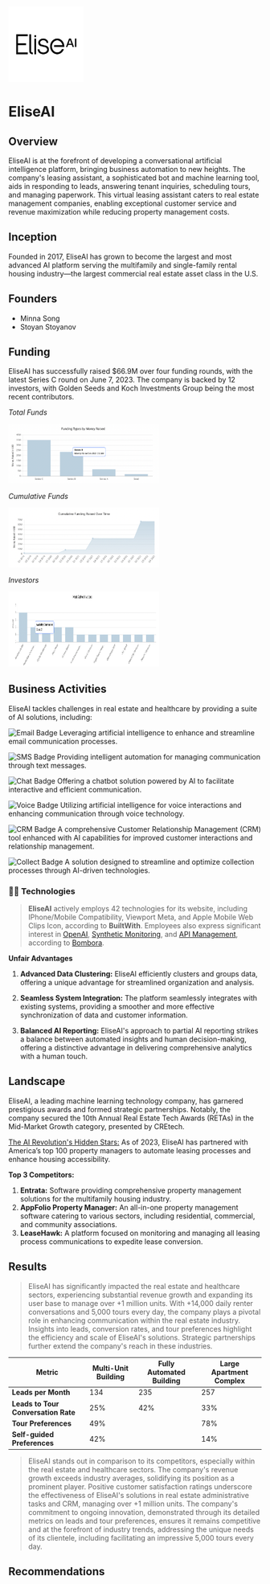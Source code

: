 <img src="/images/logo.png" alt="EliseAI Logo" width="150">

# EliseAI

## Overview
EliseAI is at the forefront of developing a conversational artificial intelligence platform, bringing business automation to new heights. The company's leasing assistant, a sophisticated bot and machine learning tool, aids in responding to leads, answering tenant inquiries, scheduling tours, and managing paperwork. This virtual leasing assistant caters to real estate management companies, enabling exceptional customer service and revenue maximization while reducing property management costs.

## Inception
Founded in 2017, EliseAI has grown to become the largest and most advanced AI platform serving the multifamily and single-family rental housing industry—the largest commercial real estate asset class in the U.S.

## Founders
- Minna Song
- Stoyan Stoyanov

## Funding
EliseAI has successfully raised $66.9M over four funding rounds, with the latest Series C round on June 7, 2023. The company is backed by 12 investors, with Golden Seeds and Koch Investments Group being the most recent contributors.

*Total Funds*

<img src="/images/Funding.png" alt="Funds" width="300">

*Cumulative Funds*

<img src="/images/Cumulative.png" alt="Cumulative Funds" width="300">

*Investors*

<img src="/images/Investors.png" alt="Investors" width="300" height=150>

## Business Activities
EliseAI tackles challenges in real estate and healthcare by providing a suite of AI solutions, including:

![Email Badge](https://img.shields.io/badge/Email-AI-blue) Leveraging artificial intelligence to enhance and streamline email communication processes.

![SMS Badge](https://img.shields.io/badge/SMS-AI-green) Providing intelligent automation for managing communication through text messages.

![Chat Badge](https://img.shields.io/badge/Chat-AI-yellow) Offering a chatbot solution powered by AI to facilitate interactive and efficient communication. 

![Voice Badge](https://img.shields.io/badge/Voice-AI-orange) Utilizing artificial intelligence for voice interactions and enhancing communication through voice technology.

![CRM Badge](https://img.shields.io/badge/CRM-AI-red) A comprehensive Customer Relationship Management (CRM) tool enhanced with AI capabilities for improved customer interactions and relationship management. 

![Collect Badge](https://img.shields.io/badge/Collect-AI-purple) A solution designed to streamline and optimize collection processes through AI-driven technologies. 

### 👨‍💻 Technologies 
> **EliseAI** actively employs 42 technologies for its website, including IPhone/Mobile Compatibility, Viewport Meta, and Apple Mobile Web Clips Icon, according to **BuiltWith**. Employees also express significant interest in [OpenAI](https://www.crunchbase.com/bombora_topic/211bb85b-751f-470d-b7ff-5d8df0270e5e), [Synthetic Monitoring](https://www.crunchbase.com/bombora_topic/116437d2-97a5-4f8e-adcd-deba78d97280), and [API Management](https://www.crunchbase.com/bombora_topic/41e69675-e630-4cd6-8e6f-67d9c8302aba), according to [Bombora](https://bombora.com/).

**Unfair Advantages**

1. **Advanced Data Clustering:**
   EliseAI efficiently clusters and groups data, offering a unique advantage for streamlined organization and analysis.

2. **Seamless System Integration:**
   The platform seamlessly integrates with existing systems, providing a smoother and more effective synchronization of data and customer information.

3. **Balanced AI Reporting:**
   EliseAI's approach to partial AI reporting strikes a balance between automated insights and human decision-making, offering a distinctive advantage in delivering comprehensive analytics with a human touch.

## Landscape

EliseAI, a leading machine learning technology company, has garnered prestigious awards and formed strategic partnerships. Notably, the company secured the 10th Annual Real Estate Tech Awards (RETAs) in the Mid-Market Growth category, presented by CREtech.

[The AI Revolution's Hidden Stars:](https://finance.yahoo.com/news/ai-revolutions-hidden-stars-7-161624007.html)
As of 2023, EliseAI has partnered with America’s top 100 property managers to automate leasing processes and enhance housing accessibility.

**Top 3 Competitors:**
1. **Entrata:** Software providing comprehensive property management solutions for the multifamily housing industry.
2. **AppFolio Property Manager:** An all-in-one property management software catering to various sectors, including residential, commercial, and community associations.
3. **LeaseHawk:** A platform focused on monitoring and managing all leasing process communications to expedite lease conversion.

## Results

> EliseAI has significantly impacted the real estate and healthcare sectors, experiencing substantial revenue growth and expanding its user base to manage over +1 million units. With +14,000 daily renter conversations and 5,000 tours every day, the company plays a pivotal role in enhancing communication within the real estate industry. Insights into leads, conversion rates, and tour preferences highlight the efficiency and scale of EliseAI's solutions. Strategic partnerships further extend the company's reach in these industries.


| Metric                           | Multi-Unit Building | Fully Automated Building | Large Apartment Complex |
| --------------------------------- | ------------------- | ------------------------- | ------------------------ |
| **Leads per Month**               | 134                 | 235                       | 257                      |
| **Leads to Tour Conversation Rate** | 25%               | 42%                       | 33%                      |
| **Tour Preferences**              | 49%    |                           | 78%                      |
| **Self-guided Preferences**        | 42%               |                           | 14%                      |

> EliseAI stands out in comparison to its competitors, especially within the real estate and healthcare sectors. The company's revenue growth exceeds industry averages, solidifying its position as a prominent player. Positive customer satisfaction ratings underscore the effectiveness of EliseAI's solutions in real estate administrative tasks and CRM, managing over +1 million units. The company's commitment to ongoing innovation, demonstrated through its detailed metrics on leads and tour preferences, ensures it remains competitive and at the forefront of industry trends, addressing the unique needs of its clientele, including facilitating an impressive 5,000 tours every day.

## Recommendations